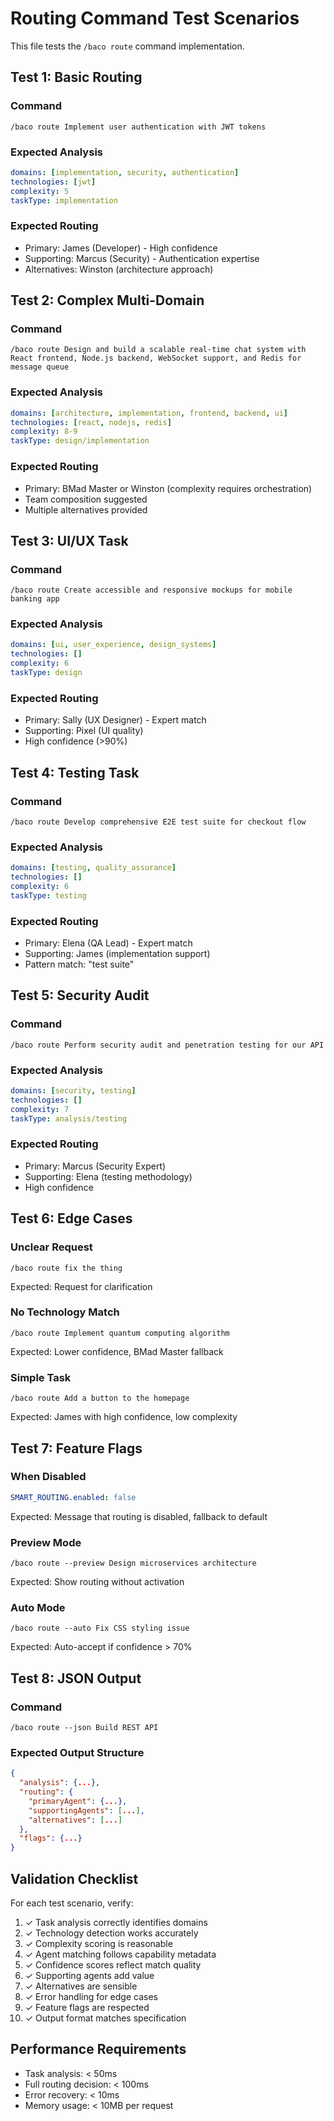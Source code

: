 # Routing Command Test Scenarios

This file tests the `/baco route` command implementation.

## Test 1: Basic Routing

### Command
```
/baco route Implement user authentication with JWT tokens
```

### Expected Analysis
```yaml
domains: [implementation, security, authentication]
technologies: [jwt]
complexity: 5
taskType: implementation
```

### Expected Routing
- Primary: James (Developer) - High confidence
- Supporting: Marcus (Security) - Authentication expertise
- Alternatives: Winston (architecture approach)

## Test 2: Complex Multi-Domain

### Command
```
/baco route Design and build a scalable real-time chat system with React frontend, Node.js backend, WebSocket support, and Redis for message queue
```

### Expected Analysis
```yaml
domains: [architecture, implementation, frontend, backend, ui]
technologies: [react, nodejs, redis]
complexity: 8-9
taskType: design/implementation
```

### Expected Routing
- Primary: BMad Master or Winston (complexity requires orchestration)
- Team composition suggested
- Multiple alternatives provided

## Test 3: UI/UX Task

### Command
```
/baco route Create accessible and responsive mockups for mobile banking app
```

### Expected Analysis
```yaml
domains: [ui, user_experience, design_systems]
technologies: []
complexity: 6
taskType: design
```

### Expected Routing
- Primary: Sally (UX Designer) - Expert match
- Supporting: Pixel (UI quality)
- High confidence (>90%)

## Test 4: Testing Task

### Command
```
/baco route Develop comprehensive E2E test suite for checkout flow
```

### Expected Analysis
```yaml
domains: [testing, quality_assurance]
technologies: []
complexity: 6
taskType: testing
```

### Expected Routing
- Primary: Elena (QA Lead) - Expert match
- Supporting: James (implementation support)
- Pattern match: "test suite"

## Test 5: Security Audit

### Command
```
/baco route Perform security audit and penetration testing for our API
```

### Expected Analysis
```yaml
domains: [security, testing]
technologies: []
complexity: 7
taskType: analysis/testing
```

### Expected Routing
- Primary: Marcus (Security Expert)
- Supporting: Elena (testing methodology)
- High confidence

## Test 6: Edge Cases

### Unclear Request
```
/baco route fix the thing
```

Expected: Request for clarification

### No Technology Match
```
/baco route Implement quantum computing algorithm
```

Expected: Lower confidence, BMad Master fallback

### Simple Task
```
/baco route Add a button to the homepage
```

Expected: James with high confidence, low complexity

## Test 7: Feature Flags

### When Disabled
```yaml
SMART_ROUTING.enabled: false
```

Expected: Message that routing is disabled, fallback to default

### Preview Mode
```
/baco route --preview Design microservices architecture
```

Expected: Show routing without activation

### Auto Mode
```
/baco route --auto Fix CSS styling issue
```

Expected: Auto-accept if confidence > 70%

## Test 8: JSON Output

### Command
```
/baco route --json Build REST API
```

### Expected Output Structure
```json
{
  "analysis": {...},
  "routing": {
    "primaryAgent": {...},
    "supportingAgents": [...],
    "alternatives": [...]
  },
  "flags": {...}
}
```

## Validation Checklist

For each test scenario, verify:

1. ✓ Task analysis correctly identifies domains
2. ✓ Technology detection works accurately
3. ✓ Complexity scoring is reasonable
4. ✓ Agent matching follows capability metadata
5. ✓ Confidence scores reflect match quality
6. ✓ Supporting agents add value
7. ✓ Alternatives are sensible
8. ✓ Error handling for edge cases
9. ✓ Feature flags are respected
10. ✓ Output format matches specification

## Performance Requirements

- Task analysis: < 50ms
- Full routing decision: < 100ms
- Error recovery: < 10ms
- Memory usage: < 10MB per request